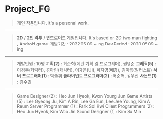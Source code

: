 # Project_FG
> 개인 작품입니다.
> It's a personal work.
---
> **2D** / **2인 격투** / **안드로이드** 게임입니다.
> It's based on 2D two-man fighting , Android game. 
> 개발기간 : 2022.05.09 ~ ing
> Dev Period : 2020.05.09 ~ ing
---
> 개발인원 : 10명
> **기획(2)** : 허준혁(메인 기획 겸 프로그래머), 권영준
> **그래픽(5)** : 이경주(캐릭터), 김아린(캐릭터), 이가은(UI), 이지영(배경), 김아름(일러스트)
> **서버 프로그래머(1)** : 박솔휘
> **클라이언트 프로그래머(2)** : 허준혁, 김우진
> **사운드(1)** : 김수민
---
> Game Designer (2) : Heo Jun Hyeok, Kwon Young Jun
> Game Artists (5) : Lee Gyeong Ju, Kim A Rin, Lee Ga Eun, Lee Jee Young, Kim A Reum
> Server Programmer (1) : Park Sol Hwi
> Client Programmers (2) : Heo Jun Hyeok, Kim Woo Jin
> Sound Designer (1) : Kim Su Min
